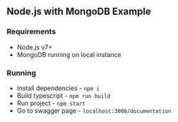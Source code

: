 ## Node.js with MongoDB Example

### Requirements

* Node.js v7+
* MongoDB running on local instance

### Running

* Install dependencies - `npm i`
* Build typescript - `npm run build`
* Run project - `npm start`
* Go to swagger page - `localhost:3000/documentation`
